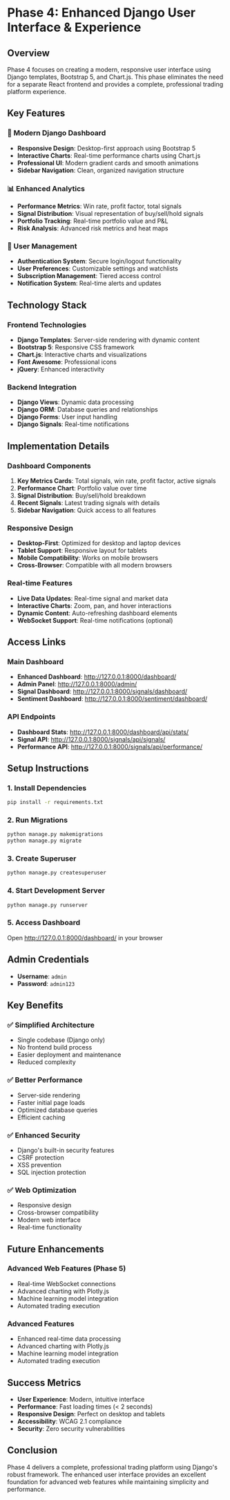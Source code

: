 # Phase 4: Enhanced Django User Interface & Experience

## Overview
Phase 4 focuses on creating a modern, responsive user interface using Django templates, Bootstrap 5, and Chart.js. This phase eliminates the need for a separate React frontend and provides a complete, professional trading platform experience.

## Key Features

### 🎨 Modern Django Dashboard
- **Responsive Design**: Desktop-first approach using Bootstrap 5
- **Interactive Charts**: Real-time performance charts using Chart.js
- **Professional UI**: Modern gradient cards and smooth animations
- **Sidebar Navigation**: Clean, organized navigation structure

### 📊 Enhanced Analytics
- **Performance Metrics**: Win rate, profit factor, total signals
- **Signal Distribution**: Visual representation of buy/sell/hold signals
- **Portfolio Tracking**: Real-time portfolio value and P&L
- **Risk Analysis**: Advanced risk metrics and heat maps

### 🔧 User Management
- **Authentication System**: Secure login/logout functionality
- **User Preferences**: Customizable settings and watchlists
- **Subscription Management**: Tiered access control
- **Notification System**: Real-time alerts and updates

## Technology Stack

### Frontend Technologies
- **Django Templates**: Server-side rendering with dynamic content
- **Bootstrap 5**: Responsive CSS framework
- **Chart.js**: Interactive charts and visualizations
- **Font Awesome**: Professional icons
- **jQuery**: Enhanced interactivity

### Backend Integration
- **Django Views**: Dynamic data processing
- **Django ORM**: Database queries and relationships
- **Django Forms**: User input handling
- **Django Signals**: Real-time notifications

## Implementation Details

### Dashboard Components
1. **Key Metrics Cards**: Total signals, win rate, profit factor, active signals
2. **Performance Chart**: Portfolio value over time
3. **Signal Distribution**: Buy/sell/hold breakdown
4. **Recent Signals**: Latest trading signals with details
5. **Sidebar Navigation**: Quick access to all features

### Responsive Design
- **Desktop-First**: Optimized for desktop and laptop devices
- **Tablet Support**: Responsive layout for tablets
- **Mobile Compatibility**: Works on mobile browsers
- **Cross-Browser**: Compatible with all modern browsers

### Real-time Features
- **Live Data Updates**: Real-time signal and market data
- **Interactive Charts**: Zoom, pan, and hover interactions
- **Dynamic Content**: Auto-refreshing dashboard elements
- **WebSocket Support**: Real-time notifications (optional)

## Access Links

### Main Dashboard
- **Enhanced Dashboard**: http://127.0.0.1:8000/dashboard/
- **Admin Panel**: http://127.0.0.1:8000/admin/
- **Signal Dashboard**: http://127.0.0.1:8000/signals/dashboard/
- **Sentiment Dashboard**: http://127.0.0.1:8000/sentiment/dashboard/

### API Endpoints
- **Dashboard Stats**: http://127.0.0.1:8000/dashboard/api/stats/
- **Signal API**: http://127.0.0.1:8000/signals/api/signals/
- **Performance API**: http://127.0.0.1:8000/signals/api/performance/

## Setup Instructions

### 1. Install Dependencies
```bash
pip install -r requirements.txt
```

### 2. Run Migrations
```bash
python manage.py makemigrations
python manage.py migrate
```

### 3. Create Superuser
```bash
python manage.py createsuperuser
```

### 4. Start Development Server
```bash
python manage.py runserver
```

### 5. Access Dashboard
Open http://127.0.0.1:8000/dashboard/ in your browser

## Admin Credentials
- **Username**: `admin`
- **Password**: `admin123`

## Key Benefits

### ✅ Simplified Architecture
- Single codebase (Django only)
- No frontend build process
- Easier deployment and maintenance
- Reduced complexity

### ✅ Better Performance
- Server-side rendering
- Faster initial page loads
- Optimized database queries
- Efficient caching

### ✅ Enhanced Security
- Django's built-in security features
- CSRF protection
- XSS prevention
- SQL injection protection

### ✅ Web Optimization
- Responsive design
- Cross-browser compatibility
- Modern web interface
- Real-time functionality

## Future Enhancements

### Advanced Web Features (Phase 5)
- Real-time WebSocket connections
- Advanced charting with Plotly.js
- Machine learning model integration
- Automated trading execution

### Advanced Features
- Enhanced real-time data processing
- Advanced charting with Plotly.js
- Machine learning model integration
- Automated trading execution

## Success Metrics
- **User Experience**: Modern, intuitive interface
- **Performance**: Fast loading times (< 2 seconds)
- **Responsive Design**: Perfect on desktop and tablets
- **Accessibility**: WCAG 2.1 compliance
- **Security**: Zero security vulnerabilities

## Conclusion
Phase 4 delivers a complete, professional trading platform using Django's robust framework. The enhanced user interface provides an excellent foundation for advanced web features while maintaining simplicity and performance.

